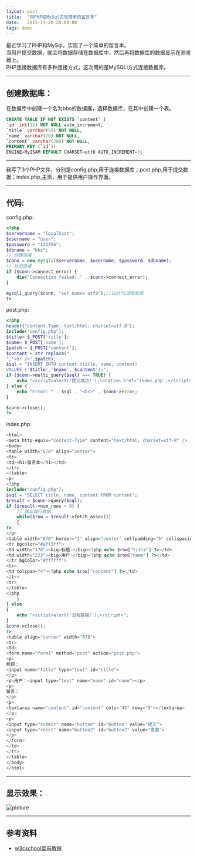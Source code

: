 ```yaml
---
layout: post
title:  "用PHP和MySql实现简单的留言本"
date:   2015-11-20 20:00:00
tags: demo
---
```


最近学习了PHP和MySql，实现了一个简单的留言本。  
当用户提交数据，就会将数据存储在数据库中，然后再将数据库的数据显示在浏览器上。  
PHP连接数据库有多种连接方式，这次用的是MySQLi方式连接数据库。  

---

## 创建数据库：  

在数据库中创建一个名为bbs的数据据，选择数据库，在其中创建一个表。  
```sql
CREATE TABLE IF NOT EXISTS `content` (
`id` int(11) NOT NULL auto_increment,
`title` varchar(50) NOT NULL,
`name` varchar(20) NOT NULL,
`content` varchar(200) NOT NULL,
PRIMARY KEY (`id`))
ENGINE=MyISAM DEFAULT CHARSET=utf8 AUTO_INCREMENT=3;
```

---

我写了3个PHP文件，分别是config.php,用于连接数据库；post.php,用于提交数据；index.php,主页，用于提供用户操作界面。  


---

## 代码:  
config.php:  

```php
<?php
$servername = "localhost";
$username = "user";
$password = "123456";
$dbname = "bbs";
// 创建连接
$conn = new mysqli($servername, $username, $password, $dbname);
// 检测连接
if ($conn->connect_error) {
	die("Connection failed: " . $conn->connect_error);
}

mysqli_query($conn, "set names utf8");//以utf8读取数据
?>
```



post.php:  

```php
<?php
header("content-Type: text/html; charset=utf-8");
include("config.php");
$title= $_POST['title'];
$name= $_POST['name'];
$patch = $_POST['content'];
$content = str_replace("
","<br />",$patch);
$sql = "INSERT INTO content (title, name, content)
VALUES ('$title','$name','$content');";
if ($conn->multi_query($sql) === TRUE) {
	echo "<script>alert('提交成功!');location.href='index.php';</script>";
} else {
	echo "Error: " . $sql . "<br>" . $conn->error;
}

$conn->close();
?>  
```


index.php:


```php
<html>
<meta http-equiv="Content-Type" content="text/html; charset=utf-8" />
<body>
<table width="678" align="center">
<tr>
<td><h1>留言本</h1></td>
</tr>
</table>
<p>
<?php
include("config.php");
$sql = "SELECT title, name, content FROM content";
$result = $conn->query($sql);
if ($result->num_rows > 0) {
	// 输出每行数据
	while($row = $result->fetch_assoc())
	{
?>
</p>
<table width="678" border="1" align="center" cellpadding="5" cellspacing="1" bgcolor="#add3ef">
<tr bgcolor="#eff3ff">
<td width="178"><big>标题:</big><?php echo $row["title"] ?></td>
<td width="223"><big>用户:</big><?php echo $row["name"] ?></td>
</tr bgColor="#ffffff">
<tr>
<td colspan="4"><?php echo $row["content"] ?></td>
</tr>
<tr>
</table>
<?php
	}
} else
{
	echo "<script>alert('没有数据!');</script>";
}
$conn->close();
?>
<table align="center" width="678">
<tr>
<td>
<form name="form1" method="post" action="post.php">
<p>
标题：
<input name="title" type="text" id="title">
</p>
<p>用户：<input type="test" name="name" id="name"></p>
<p>
留言：
</p>
<p>
<textarea name="content" id="content" cols="45" rows="5"></textarea>
</p>
<p>
<input type="submit" name="button" id="button" value="提交">
<input type="reset" name="button2" id="button2" value="重置">
</p>
</form>
</td>
</tr>
</table>
</body>
</html>
```


---  

## 显示效果：  

![picture](http://7xok5a.com1.z0.glb.clouddn.com/000.JPG)

---

## 参考资料

* [w3cschool菜鸟教程](http://www.runoob.com/)
